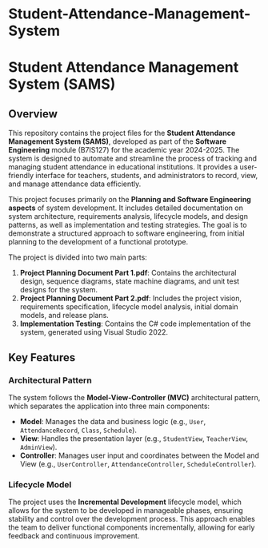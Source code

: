 # Student-Attendance-Management-System

# Student Attendance Management System (SAMS)

## Overview

This repository contains the project files for the **Student Attendance Management System (SAMS)**, developed as part of the **Software Engineering** module (B7IS127) for the academic year 2024-2025. The system is designed to automate and streamline the process of tracking and managing student attendance in educational institutions. It provides a user-friendly interface for teachers, students, and administrators to record, view, and manage attendance data efficiently.

This project focuses primarily on the **Planning and Software Engineering aspects** of system development. It includes detailed documentation on system architecture, requirements analysis, lifecycle models, and design patterns, as well as implementation and testing strategies. The goal is to demonstrate a structured approach to software engineering, from initial planning to the development of a functional prototype.

The project is divided into two main parts:
1. **Project Planning Document Part 1.pdf**: Contains the architectural design, sequence diagrams, state machine diagrams, and unit test designs for the system.
2. **Project Planning Document Part 2.pdf**: Includes the project vision, requirements specification, lifecycle model analysis, initial domain models, and release plans.
3. **Implementation Testing**: Contains the C# code implementation of the system, generated using Visual Studio 2022.

## Key Features

### Architectural Pattern
The system follows the **Model-View-Controller (MVC)** architectural pattern, which separates the application into three main components:
- **Model**: Manages the data and business logic (e.g., `User`, `AttendanceRecord`, `Class`, `Schedule`).
- **View**: Handles the presentation layer (e.g., `StudentView`, `TeacherView`, `AdminView`).
- **Controller**: Manages user input and coordinates between the Model and View (e.g., `UserController`, `AttendanceController`, `ScheduleController`).

### Lifecycle Model
The project uses the **Incremental Development** lifecycle model, which allows for the system to be developed in manageable phases, ensuring stability and control over the development process. This approach enables the team to deliver functional components incrementally, allowing for early feedback and continuous improvement.

